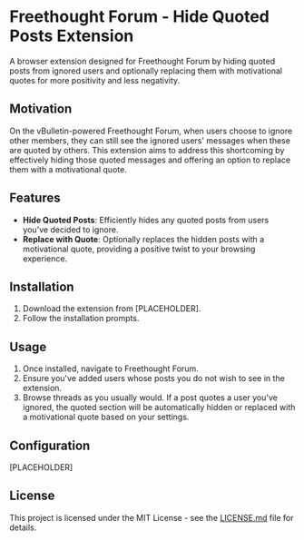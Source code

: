# Freethought Forum - Hide Quoted Posts Extension

A browser extension designed for Freethought Forum by hiding quoted posts from ignored users and optionally replacing them with motivational quotes for more positivity and less negativity.

## Motivation

On the vBulletin-powered Freethought Forum, when users choose to ignore other members, they can still see the ignored users' messages when these are quoted by others. This extension aims to address this shortcoming by effectively hiding those quoted messages and offering an option to replace them with a motivational quote.

## Features

- **Hide Quoted Posts**: Efficiently hides any quoted posts from users you've decided to ignore.
- **Replace with Quote**: Optionally replaces the hidden posts with a motivational quote, providing a positive twist to your browsing experience.

## Installation

1. Download the extension from [PLACEHOLDER].
2. Follow the installation prompts.

## Usage

1. Once installed, navigate to Freethought Forum.
2. Ensure you've added users whose posts you do not wish to see in the extension.
3. Browse threads as you usually would. If a post quotes a user you've ignored, the quoted section will be automatically hidden or replaced with a motivational quote based on your settings.

## Configuration

[PLACEHOLDER]

## License

This project is licensed under the MIT License - see the [LICENSE.md](LICENSE.md) file for details.